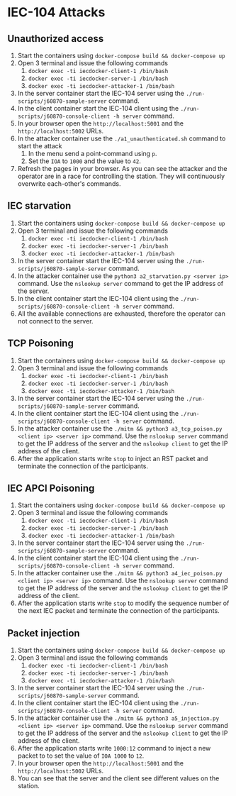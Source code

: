 # IEC-104 Attacks

## Unauthorized access

1. Start the containers using `docker-compose build && docker-compose up`
2. Open 3 terminal and issue the following commands
   1. `docker exec -ti iecdocker-client-1 /bin/bash`
   2. `docker exec -ti iecdocker-server-1 /bin/bash`
   3. `docker exec -ti iecdocker-attacker-1 /bin/bash`
3. In the server container start the IEC-104 server using the `./run-scripts/j60870-sample-server` command.
4. In the client container start the IEC-104 client using the `./run-scripts/j60870-console-client -h server` command.
5. In your browser open the `http://localhost:5001` and the `http://localhost:5002` URLs.
6. In the attacker container use the `./a1_unauthenticated.sh` command to start the attack
   1. In the menu send a point-command using `p`.
   2. Set the `IOA` to `1000` and the value to `42`.
7. Refresh the pages in your browser. As you can see the attacker and the operator are in a race for controlling the station. They will continuously overwrite each-other's commands.

## IEC starvation

1. Start the containers using `docker-compose build && docker-compose up`
2. Open 3 terminal and issue the following commands
   1. `docker exec -ti iecdocker-client-1 /bin/bash`
   2. `docker exec -ti iecdocker-server-1 /bin/bash`
   3. `docker exec -ti iecdocker-attacker-1 /bin/bash`
3. In the server container start the IEC-104 server using the `./run-scripts/j60870-sample-server` command.
4. In the attacker container use the `python3 a2_starvation.py <server ip>` command. Use the `nslookup server` command to get the IP address of the server.
5. In the client container start the IEC-104 client using the `./run-scripts/j60870-console-client -h server` command.
6. All the available connections are exhausted, therefore the operator can not connect to the server.

## TCP Poisoning

1. Start the containers using `docker-compose build && docker-compose up`
2. Open 3 terminal and issue the following commands
   1. `docker exec -ti iecdocker-client-1 /bin/bash`
   2. `docker exec -ti iecdocker-server-1 /bin/bash`
   3. `docker exec -ti iecdocker-attacker-1 /bin/bash`
3. In the server container start the IEC-104 server using the `./run-scripts/j60870-sample-server` command.
4. In the client container start the IEC-104 client using the `./run-scripts/j60870-console-client -h server` command.
5. In the attacker container use the `./mitm && python3 a3_tcp_poison.py <client ip> <server ip>` command. Use the `nslookup server` command to get the IP address of the server and the `nslookup client` to get the IP address of the client.
6. After the application starts write `stop` to inject an RST packet and terminate the connection of the participants.

## IEC APCI Poisoning

1. Start the containers using `docker-compose build && docker-compose up`
2. Open 3 terminal and issue the following commands
   1. `docker exec -ti iecdocker-client-1 /bin/bash`
   2. `docker exec -ti iecdocker-server-1 /bin/bash`
   3. `docker exec -ti iecdocker-attacker-1 /bin/bash`
3. In the server container start the IEC-104 server using the `./run-scripts/j60870-sample-server` command.
4. In the client container start the IEC-104 client using the `./run-scripts/j60870-console-client -h server` command.
5. In the attacker container use the `./mitm && python3 a4_iec_poison.py <client ip> <server ip>` command. Use the `nslookup server` command to get the IP address of the server and the `nslookup client` to get the IP address of the client.
6. After the application starts write `stop` to modify the sequence number of the next IEC packet and terminate the connection of the participants.


## Packet injection

1. Start the containers using `docker-compose build && docker-compose up`
2. Open 3 terminal and issue the following commands
   1. `docker exec -ti iecdocker-client-1 /bin/bash`
   2. `docker exec -ti iecdocker-server-1 /bin/bash`
   3. `docker exec -ti iecdocker-attacker-1 /bin/bash`
3. In the server container start the IEC-104 server using the `./run-scripts/j60870-sample-server` command.
4. In the client container start the IEC-104 client using the `./run-scripts/j60870-console-client -h server` command.
5. In the attacker container use the `./mitm && python3 a5_injection.py <client ip> <server ip>` command. Use the `nslookup server` command to get the IP address of the server and the `nslookup client` to get the IP address of the client.
6. After the application starts write `1000:12` command to inject a new packet to to set the value of `IOA 1000` to `12`.
7. In your browser open the `http://localhost:5001` and the `http://localhost:5002` URLs.
8. You can see that the server and the client see different values on the station.
